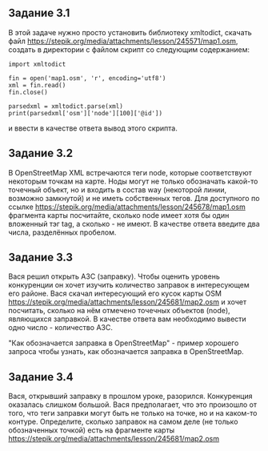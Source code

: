 ## Задание 3.1

В этой задаче нужно просто установить библиотеку xmltodict, скачать
файл https://stepik.org/media/attachments/lesson/245571/map1.osm, создать в
директории с файлом скрипт со следующим содержанием:

    import xmltodict
    
    fin = open('map1.osm', 'r', encoding='utf8')
    xml = fin.read()
    fin.close()
    
    parsedxml = xmltodict.parse(xml)
    print(parsedxml['osm']['node'][100]['@id'])

и ввести в качестве ответа вывод этого скрипта.

## Задание 3.2

В OpenStreetMap XML встречаются теги node, которые соответствуют некоторым
точкам на карте. Ноды могут не только обозначать какой-то точечный объект, но и
входить в состав way (некоторой линии, возможно замкнутой) и не иметь
собственных тегов. Для доступного по
ссылке https://stepik.org/media/attachments/lesson/245678/map1.osm фрагмента
карты посчитайте, сколько node имеет хотя бы один вложенный тэг tag, а сколько -
не имеют. В качестве ответа введите два числа, разделённых пробелом.

## Задание 3.3

Вася решил открыть АЗС (заправку). Чтобы оценить уровень конкуренции он хочет
изучить количество заправок в интересующем его районе. Вася скачал интересующий
его кусок карты OSM https://stepik.org/media/attachments/lesson/245681/map2.osm
и хочет посчитать, сколько на нём отмечено точечных объектов (node), являющихся
заправкой. В качестве ответа вам необходимо вывести одно число - количество АЗС.

"Как обозначается заправка в OpenStreetMap" - пример хорошего запроса чтобы
узнать, как обозначается заправка в OpenStreetMap.

## Задание 3.4

Вася, открывший заправку в прошлом уроке, разорился. Конкуренция оказалась
слишком большой. Вася предполагает, что это произошло от того, что теги заправки
могут быть не только на точке, но и на каком-то контуре. Определите, сколько
заправок на самом деле (не только обозначенных точкой) есть на фрагменте
карты https://stepik.org/media/attachments/lesson/245681/map2.osm